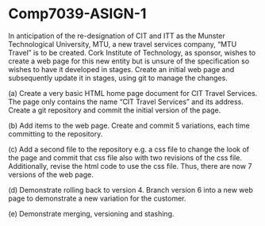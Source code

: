 # Comp7039-ASIGN-1
In anticipation of the re-designation of CIT and ITT as the Munster Technological University, MTU, a new travel services company, “MTU Travel” is to be created. Cork Institute of Technology, as sponsor, wishes to create a web page for this new entity but is unsure of the specification so wishes to have it developed in stages. Create an initial web page and subsequently update it in stages, using git to manage the changes. 

(a) Create a very basic HTML home page document for CIT Travel Services. The page only contains the name “CIT Travel Services” and its address. Create a git repository and commit the initial version of the page. 

(b) Add items to the web page. Create and commit 5 variations, each time committing to the repository. 

(c) Add a second file to the repository e.g. a css file to change the look of the page and commit that css file also with two revisions of the css file. Additionally, revise the html code to use the css file. Thus, there are now 7 versions of the web page.

(d) Demonstrate rolling back to version 4.  Branch version 6 into a new web page to demonstrate a new variation for the customer. 

(e) Demonstrate merging, versioning and stashing.
